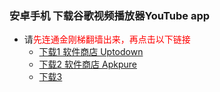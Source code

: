 ### 安卓手机 下载谷歌视频播放器YouTube app
- 请<font color="Red">先连通金刚梯翻墙出来，再点击以下链接</font>
  - [下载1 软件商店 Uptodown](https://youtube.cn.uptodown.com/android/download)
  - [下载2 软件商店 Apkpure]()
  - [下载3]()
